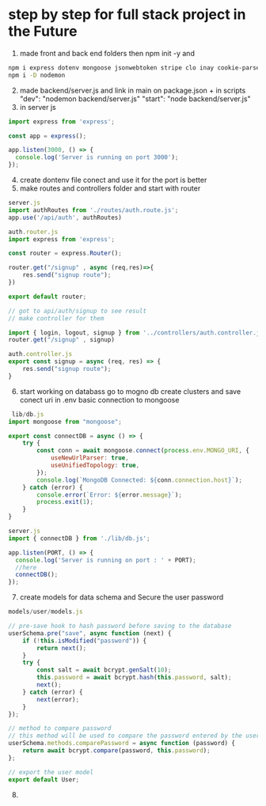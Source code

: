 # step by step for full stack project in the Future
1. made front and back end folders then npm init -y and 
``` bash
npm i express dotenv mongoose jsonwebtoken stripe clo inay cookie-parser bcryptjs ioredis
npm i -D nodemon
```
2. made backend/server.js and link in main on package.json + in scripts "dev": "nodemon backend/server.js" "start": "node backend/server.js"
3. in server js 
```js
import express from 'express';

const app = express();

app.listen(3000, () => {
  console.log('Server is running on port 3000');
}); 
```
4. create dontenv file conect and use it for the port is better
5. make routes and controllers folder and start with router
```js
server.js
import authRoutes from './routes/auth.route.js';
app.use('/api/auth', authRoutes)

auth.router.js
import express from 'express';

const router = express.Router();

router.get("/signup" , async (req,res)=>{
    res.send("signup route");
})

export default router;

// got to api/auth/signup to see result 
// make controller for them 

import { login, logout, signup } from '../controllers/auth.controller.js';
router.get("/signup" , signup)

auth.controller.js
export const signup = async (req, res) => {
    res.send("signup route");
}
```
6. start working on databass go to mogno db create clusters and save conect uri in .env
basic connection to mongoose 
```js
 lib/db.js
import mongoose from "mongoose";

export const connectDB = async () => {
    try {
        const conn = await mongoose.connect(process.env.MONGO_URI, {
            useNewUrlParser: true,
            useUnifiedTopology: true,
        });
        console.log(`MongoDB Connected: ${conn.connection.host}`);
    } catch (error) {
        console.error(`Error: ${error.message}`);
        process.exit(1);
    }
}

server.js
import { connectDB } from './lib/db.js';

app.listen(PORT, () => {
  console.log('Server is running on port : ' + PORT);
  //here
  connectDB();
});
```
7. create models for data schema and Secure the user password
```js
models/user/models.js

// pre-save hook to hash password before saving to the database
userSchema.pre("save", async function (next) {
    if (!this.isModified("password")) {
        return next();
    }
    try {
        const salt = await bcrypt.genSalt(10);
        this.password = await bcrypt.hash(this.password, salt);
        next();
    } catch (error) {
        next(error);
    }
});

// method to compare password
// this method will be used to compare the password entered by the user with the hashed password in the database
userSchema.methods.comparePassword = async function (password) {
    return await bcrypt.compare(password, this.password);
};

// export the user model
export default User;

```
8. 